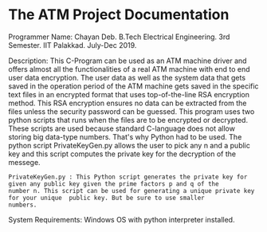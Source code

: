 # The ATM Project Documentation

Programmer Name: Chayan Deb.
		 B.Tech Electrical Engineering.
		 3rd Semester.
		 IIT Palakkad.
		 July-Dec 2019.

Description: This C-Program can be used as an ATM machine driver and offers almost all the functionalities of a real ATM machine 
	with end to end user data encryption. The user data as well as the system data that gets saved in the operation period of the ATM 
	machine gets saved in the specific text files in an encrypted format that uses top-of-the-line RSA encryption method.
	This RSA encryption ensures no data can be extracted from the files unless the security password can be guessed.
	This program uses two python scripts that runs when the files are to be encrypted or decrypted. These scripts are used because 
	standard C-language does not allow storing big data-type numbers. That's why Python had to be used.
	The python script PrivateKeyGen.py allows the user to pick any n and a public key and this script computes the private key for the 
	decryption of the messege.
	
	PrivateKeyGen.py : This Python script generates the private key for given any public key given the prime factors p and q of the
	number n. This script can be used for generating a unique private key for your unique  public key. But be sure to use smaller 
	numbers.

System Requirements: Windows OS with python interpreter installed.
